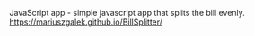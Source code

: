 JavaScript app - simple javascript app that splits the bill evenly.
https://mariuszgalek.github.io/BillSplitter/

